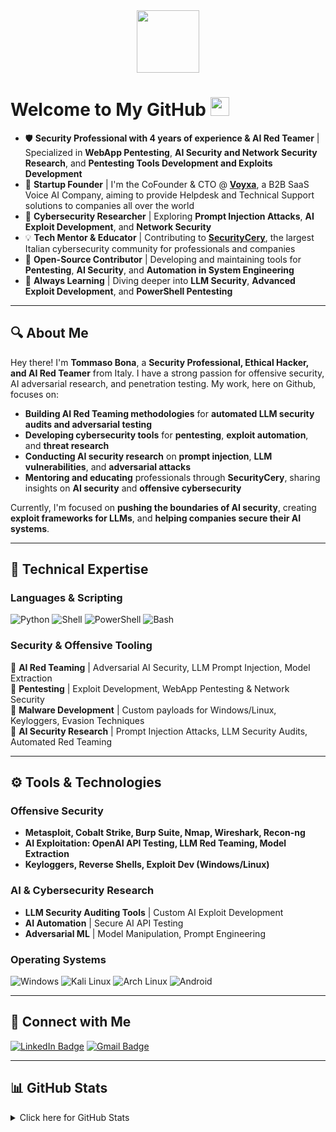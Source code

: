 <div id="header" align="center">
  <img src="https://media.giphy.com/media/YRMb6dd7zprS00JdGZ/giphy.gif" width="100"/>
</div>

# Welcome to My GitHub <img src="https://raw.githubusercontent.com/aemmadi/aemmadi/master/wave.gif" width="30">

- 🛡 **Security Professional with 4 years of experience & AI Red Teamer** | Specialized in **WebApp Pentesting**, **AI Security and Network Security Research**, and **Pentesting Tools Development and Exploits Development**  
- 🚀 **Startup Founder** | I'm the CoFounder & CTO @ **[Voyxa](https://voyxa.com)**, a B2B SaaS Voice AI Company, aiming to provide Helpdesk and Technical Support solutions to companies all over the world  
- 🔬 **Cybersecurity Researcher** | Exploring **Prompt Injection Attacks**, **AI Exploit Development**, and **Network Security**  
- 💡 **Tech Mentor & Educator** | Contributing to **[SecurityCery](https://securitycert.it)**, the largest Italian cybersecurity community for professionals and companies 
- 🎯 **Open-Source Contributor** | Developing and maintaining tools for **Pentesting**, **AI Security**, and **Automation in System Engineering**  
- 👾 **Always Learning** | Diving deeper into **LLM Security**, **Advanced Exploit Development**, and **PowerShell Pentesting**  

---

## 🔍 About Me

Hey there! I'm **Tommaso Bona**, a **Security Professional, Ethical Hacker, and AI Red Teamer** from Italy. I have a strong passion for offensive security, AI adversarial research, and penetration testing. My work, here on Github, focuses on:  

- **Building AI Red Teaming methodologies** for **automated LLM security audits and adversarial testing**  
- **Developing cybersecurity tools** for **pentesting**, **exploit automation**, and **threat research**  
- **Conducting AI security research** on **prompt injection**, **LLM vulnerabilities**, and **adversarial attacks**  
- **Mentoring and educating** professionals through **SecurityCery**, sharing insights on **AI security** and **offensive cybersecurity**  

Currently, I'm focused on **pushing the boundaries of AI security**, creating **exploit frameworks for LLMs**, and **helping companies secure their AI systems**.  

---

## 🔧 Technical Expertise  

### **Languages & Scripting**  
![Python](https://img.shields.io/badge/-Python-black?style=flat-square&logo=Python)
![Shell](https://img.shields.io/badge/-Shell-5391FE?style=flat-square&logo=PowerShell&logoColor=white)
![PowerShell](https://img.shields.io/badge/-PowerShell-blue?style=flat-square&logo=PowerShell)
![Bash](https://img.shields.io/badge/-Bash-4EAA25?style=flat-square&logo=gnubash&logoColor=white)



### **Security & Offensive Tooling**  
🔹 **AI Red Teaming** | Adversarial AI Security, LLM Prompt Injection, Model Extraction  
🔹 **Pentesting** | Exploit Development, WebApp Pentesting & Network Security  
🔹 **Malware Development** | Custom payloads for Windows/Linux, Keyloggers, Evasion Techniques  
🔹 **AI Security Research** | Prompt Injection Attacks, LLM Security Audits, Automated Red Teaming  

---

## ⚙️ Tools & Technologies  

### **Offensive Security**  
- **Metasploit, Cobalt Strike, Burp Suite, Nmap, Wireshark, Recon-ng**  
- **AI Exploitation: OpenAI API Testing, LLM Red Teaming, Model Extraction**  
- **Keyloggers, Reverse Shells, Exploit Dev (Windows/Linux)**  

### **AI & Cybersecurity Research**  
- **LLM Security Auditing Tools** | Custom AI Exploit Development  
- **AI Automation** | Secure AI API Testing  
- **Adversarial ML** | Model Manipulation, Prompt Engineering  

### **Operating Systems**  
![Windows](https://img.shields.io/badge/Windows-0078D6?style=for-the-badge&logo=windows&logoColor=white)
![Kali Linux](https://img.shields.io/badge/Kali_Linux-557C94?style=for-the-badge&logo=kali-linux&logoColor=white)
![Arch Linux](https://img.shields.io/badge/Arch_Linux-1793D1?style=for-the-badge&logo=arch-linux&logoColor=white)
![Android](https://img.shields.io/badge/Android-3DDC84?style=for-the-badge&logo=android&logoColor=white)

---

## 🔗 Connect with Me  

[![LinkedIn Badge](https://img.shields.io/badge/-TommasoBona-blue?style=flat-square&logo=Linkedin&logoColor=white&link=https://www.linkedin.com/in/tommaso-bona-20b76b232)](https://www.linkedin.com/in/tommaso-bona-20b76b232) 
[![Gmail Badge](https://img.shields.io/badge/-tommasobona04@gmail.com-c14438?style=flat-square&logo=Gmail&logoColor=white&link=mailto:tommasobona04@gmail.com)](mailto:tommasobona04@gmail.com)  

---

## 📊 GitHub Stats  

<details>
  <summary>Click here for GitHub Stats</summary>
  <p align="center">
    <img alt="GitHub Stats" src="https://github-readme-stats.vercel.app/api?username=ParzivalHack&show_icons=true&hide=issues&icon_color=000000&hide_border=true&title_color=5391FE&text_color=555">
    <br>
    <img alt="Top Language" src="https://github-readme-stats.vercel.app/api/top-langs/?username=ParzivalHack&hide=html,&hide_border=true&title_color=5391FE&text_color=555">
  </p>
</details>
